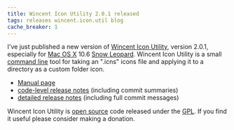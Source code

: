 ```yaml
---
title: Wincent Icon Utility 2.0.1 released
tags: releases wincent.icon.util blog
cache_breaker: 1
---
```


I've just published a new version of [Wincent Icon Utility](/wiki/Wincent_Icon_Utility), version 2.0.1, especially for [Mac OS X](/wiki/Mac_OS_X) 10.6 [Snow Leopard](/wiki/Snow_Leopard). Wincent Icon Utility is a small [command line](/wiki/command_line) tool for taking an ".icns" icons file and applying it to a directory as a custom folder icon.

-   [Manual page](http://wincent.dev/a/products/wincent-icon-util/wincent-icon-util.1.txt)
-   [code-level release notes](http://wincent.dev/a/products/wincent-icon-util/history/wincent-icon-util-2.0.1-release-notes.txt) (including commit summaries)
-   [detailed release notes](http://wincent.dev/a/products/wincent-icon-util/history/wincent-icon-util-2.0.1-detailed-release-notes.txt) (including full commit messages)

Wincent Icon Utility is [open source](/wiki/open_source) code released under the [GPL](/wiki/GPL). If you find it useful please consider making a donation.
